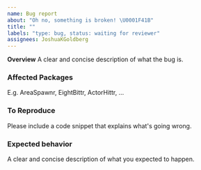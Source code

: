 ```yaml
---
name: Bug report
about: "Oh no, something is broken! \U0001F41B"
title: ""
labels: "type: bug, status: waiting for reviewer"
assignees: JoshuaKGoldberg
---
```


**Overview**
A clear and concise description of what the bug is.

### Affected Packages

E.g. AreaSpawnr, EightBittr, ActorHittr, ...

### To Reproduce

Please include a code snippet that explains what's going wrong.

### Expected behavior

A clear and concise description of what you expected to happen.
